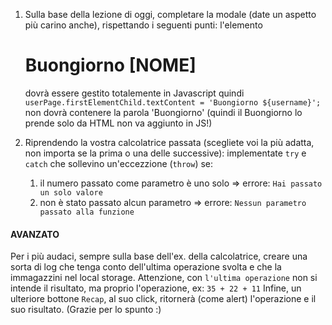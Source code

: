 1. Sulla base della lezione di oggi, completare la modale (date un aspetto più carino anche), rispettando i seguenti punti:
   l'elemento <h1>Buongiorno [NOME]</h1> dovrà essere gestito totalemente in Javascript quindi
   `userPage.firstElementChild.textContent = 'Buongiorno ${username}';`
   non dovrà contenere la parola 'Buongiorno' (quindi il Buongiorno lo prende solo da HTML non va aggiunto in JS!)

2. Riprendendo la vostra calcolatrice passata (scegliete voi la più adatta, non importa se la prima o una delle successive):
   implementate `try` e `catch` che sollevino un'eccezzione (`throw`) se:
   1. il numero passato come parametro è uno solo => errore: `Hai passato un solo valore`
   2. non è stato passato alcun parametro => errore: `Nessun parametro passato alla funzione`

#### AVANZATO

Per i più audaci, sempre sulla base dell'ex. della calcolatrice, creare una sorta di log che tenga conto dell'ultima operazione svolta e che la immagazzini nel local storage. Attenzione, con `l'ultima operazione` non si intende il risultato, ma proprio l'operazione, ex: `35 + 22 + 11`
Infine, un ulteriore bottone `Recap`, al suo click, ritornerà (come alert) l'operazione e il suo risultato.
(Grazie per lo spunto :)
